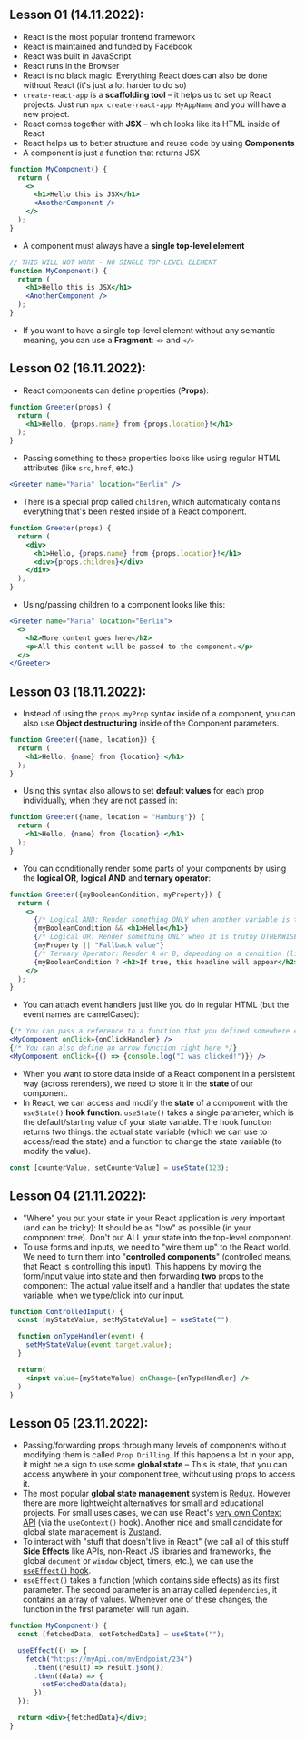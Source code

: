 ## Lesson 01 (14.11.2022):
- React is the most popular frontend framework
- React is maintained and funded by Facebook
- React was built in JavaScript
- React runs in the Browser
- React is no black magic. Everything React does can also be done without React (it's just a lot harder to do so)
- `create-react-app` is a **scaffolding tool** – it helps us to set up React projects. Just run `npx create-react-app MyAppName` and you will have a new project.
- React comes together with **JSX** – which looks like its HTML inside of React
- React helps us to better structure and reuse code by using **Components**
- A component is just a function that returns JSX
```jsx
function MyComponent() {
  return (
    <>
      <h1>Hello this is JSX</h1>
      <AnotherComponent />
    </>
  );
}
```
- A component must always have a **single top-level element**
```jsx
// THIS WILL NOT WORK - NO SINGLE TOP-LEVEL ELEMENT
function MyComponent() {
  return (
    <h1>Hello this is JSX</h1>
    <AnotherComponent />
  );
}
```
- If you want to have a single top-level element without any semantic meaning, you can use a **Fragment**: `<>` and `</>`

## Lesson 02 (16.11.2022):
- React components can define properties (**Props**):
```jsx
function Greeter(props) {
  return (
    <h1>Hello, {props.name} from {props.location}!</h1>
  );
}
```
- Passing something to these properties looks like using regular HTML attributes (like `src`, `href`, etc.)
```jsx
<Greeter name="Maria" location="Berlin" />
```
- There is a special prop called `children`, which automatically contains everything that's been nested inside of a React component.
```jsx
function Greeter(props) {
  return (
    <div>
      <h1>Hello, {props.name} from {props.location}!</h1>
      <div>{props.children}</div>
    </div>
  );
}
```
- Using/passing children to a component looks like this:
```jsx
<Greeter name="Maria" location="Berlin">
  <>
    <h2>More content goes here</h2>
    <p>All this content will be passed to the component.</p>
  </>
</Greeter>
```

## Lesson 03 (18.11.2022):
- Instead of using the `props.myProp` syntax inside of a component, you can also use **Object destructuring** inside of the Component parameters.
```jsx
function Greeter({name, location}) {
  return (
    <h1>Hello, {name} from {location}!</h1>
  );
}
```
- Using this syntax also allows to set **default values** for each prop individually, when they are not passed in:
```jsx
function Greeter({name, location = "Hamburg"}) {
  return (
    <h1>Hello, {name} from {location}!</h1>
  );
}
```
- You can conditionally render some parts of your components by using the **logical OR**, **logical AND** and **ternary operator**:
```jsx
function Greeter({myBooleanCondition, myProperty}) {
  return (
    <>
      {/* Logical AND: Render something ONLY when another variable is truthy */}
      {myBooleanCondition && <h1>Hello</h1>}
      {/* Logical OR: Render something ONLY when it is truthy OTHERWISE use a fallback value */}
      {myProperty || "Fallback value"}
      {/* Ternary Operator: Render A or B, depending on a condition (like if/else) */}
      {myBooleanCondition ? <h2>If true, this headline will appear</h2>:<p>If false, this paragraph will render</p>}
    </>
  );
}
```
- You can attach event handlers just like you do in regular HTML (but the event names are camelCased):
```jsx
{/* You can pass a reference to a function that you defined somewhere else */}
<MyComponent onClick={onClickHandler} />
{/* You can also define an arrow function right here */}
<MyComponent onClick={() => {console.log("I was clicked!")}} />
```
- When you want to store data inside of a React component in a persistent way (across rerenders), we need to store it in the **state** of our component.
- In React, we can access and modify the **state** of a component with the `useState()` **hook function**. `useState()` takes a single parameter, which is the default/starting value of your state variable. The hook function returns two things: the actual state variable (which we can use to access/read the state) and a function to change the state variable (to modify the value).
```jsx
const [counterValue, setCounterValue] = useState(123);
```

## Lesson 04 (21.11.2022):
- "Where" you put your state in your React application is very important (and can be tricky): It should be as "low" as possible (in your component tree). Don't put ALL your state into the top-level component.
- To use forms and inputs, we need to "wire them up" to the React world. We need to turn them into "**controlled components**" (controlled means, that React is controlling this input). This happens by moving the form/input value into state and then forwarding **two** props to the component: The actual value itself and a handler that updates the state variable, when we type/click into our input.
```jsx
function ControlledInput() {
  const [myStateValue, setMyStateValue] = useState("");

  function onTypeHandler(event) {
    setMyStateValue(event.target.value);
  }

  return(
    <input value={myStateValue} onChange={onTypeHandler} />
  )
}
```

## Lesson 05 (23.11.2022):
- Passing/forwarding props through many levels of components without modifying them is called `Prop Drilling`. If this happens a lot in your app, it might be a sign to use some **global state** – This is state, that you can access anywhere in your component tree, without using props to access it.
- The most popular **global state management** system is [Redux](https://redux.js.org/). However there are more lightweight alternatives for small and educational projects. For small uses cases, we can use React's [very own Context API](https://reactjs.org/docs/hooks-reference.html#usecontext) (via the `useContext()` hook). Another nice and small candidate for global state management is [Zustand](https://github.com/pmndrs/zustand).
- To interact with "stuff that doesn't live in React" (we call all of this stuff **Side Effects** like APIs, non-React JS libraries and frameworks, the global `document` or `window` object, timers, etc.), we can use the [`useEffect()` hook](https://reactjs.org/docs/hooks-effect.html).
- `useEffect()` takes a function (which contains side effects) as its first parameter. The second parameter is an array called `dependencies`, it contains an array of values. Whenever one of these changes, the function in the first parameter will run again.
```jsx
function MyComponent() {
  const [fetchedData, setFetchedData] = useState("");

  useEffect(() => {
    fetch("https://myApi.com/myEndpoint/234")
      .then((result) => result.json())
      .then((data) => {
        setFetchedData(data);
      });
  });

  return <div>{fetchedData}</div>;
}

```